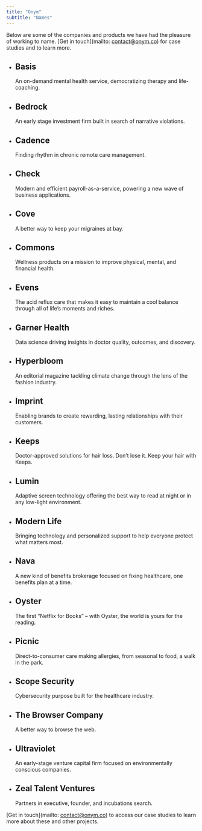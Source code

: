 ```yaml
---
title: "Onym"
subtitle: "Names"
---
```


Below are some of the companies and products we have had the pleasure of working to name.
[Get in touch](mailto: contact@onym.co) for case studies and to learn more.

- ## Basis
  An on-demand mental health service, democratizing therapy and life-coaching.
- ## Bedrock
  An early stage investment firm built in search of narrative violations.
- ## Cadence
  Finding rhythm in chronic remote care management.
- ## Check
  Modern and efficient payroll-as-a-service, powering a new wave of business applications.
- ## Cove
  A better way to keep your migraines at bay.
- ## Commons
  Wellness products on a mission to improve physical, mental, and financial health.
- ## Evens
  The acid reflux care that makes it easy to maintain a cool balance through all of life’s moments and riches.
- ## Garner Health
  Data science driving insights in doctor quality, outcomes, and discovery.
- ## Hyperbloom
  An editorial magazine tackling climate change through the lens of the fashion industry.
- ## Imprint
  Enabling brands to create rewarding, lasting relationships with their customers.
- ## Keeps
  Doctor-approved solutions for hair loss. Don’t lose it. Keep your hair with Keeps.
- ## Lumin
  Adaptive screen technology offering the best way to read at night or in any low-light environment.
- ## Modern Life
  Bringing technology and personalized support to help everyone protect what matters most.
- ## Nava
  A new kind of benefits brokerage focused on fixing healthcare, one benefits plan at a time.
- ## Oyster
  The first “Netflix for Books” – with Oyster, the world is yours for the reading.
- ## Picnic
  Direct-to-consumer care making allergies, from seasonal to food, a walk in the park.
- ## Scope Security
  Cybersecurity purpose built for the healthcare industry.
- ## The Browser Company
  A better way to browse the web.
- ## Ultraviolet
  An early-stage venture capital firm focused on environmentally conscious companies.
- ## Zeal Talent Ventures
  Partners in executive, founder, and incubations search.

[Get in touch](mailto: contact@onym.co) to access our case studies to
learn more about these and other projects. 
